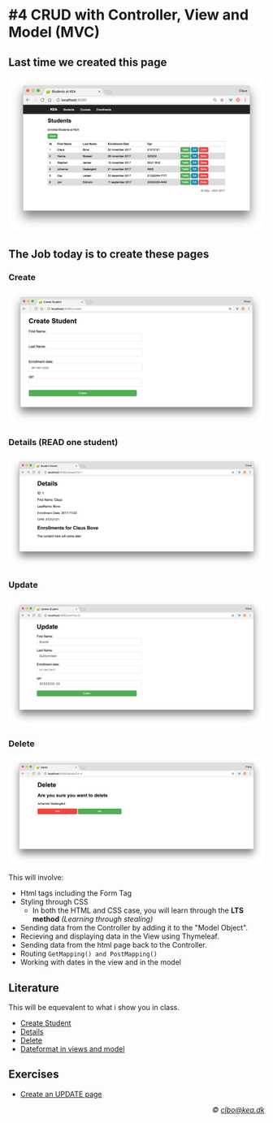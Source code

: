 # #4 CRUD with Controller, View and Model (MVC)

## Last time we created this page

![](./students_index.png)      

## The Job today is to create these pages
### Create  

![](./create.png)     

### Details (READ one student)    

![](./details.png)   

### Update    

![](./update.png)     

### Delete    

![](./delete.png)      


This will involve:

* Html tags including the Form Tag
* Styling through CSS
  * In both the HTML and CSS case, you will learn through the **LTS method** _(Learning through stealing)_ 
* Sending data from the Controller by adding it to the "Model Object".
* Recieving and displaying data in the View using Thymeleaf.
* Sending data from the html page back to the Controller.
* Routing ```` GetMapping() and PostMapping() ````     
* Working with dates in the view and in the model


## Literature
This will be equevalent to what i show you in class.

* [Create Student](https://github.com/Dat17B/spring_agenda_04_tutorial_create_student)
* [Details](https://github.com/Dat17B/spring_agenda_04_tutorial_details_student)
* [Delete](https://github.com/Dat17B/spring_agenda_04_tutorial_delete_student/blob/master/README.md)
* [Dateformat in views and model](https://github.com/Dat17B/spring_agenda_04_dateformating)

## Exercises

* [Create an UPDATE page](https://github.com/Dat17B/spring_agenda_04_exercise_update_student)


_<div align="right">&copy; clbo@kea.dk</div>_

